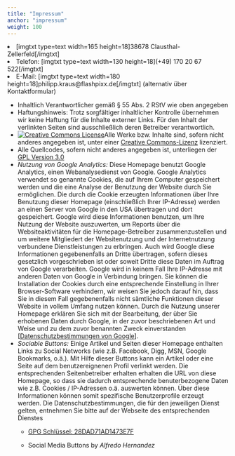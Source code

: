 ```yaml
---
title: "Impressum"
anchor: "impressum"
weight: 100
---
```

<li>[imgtxt type=text width=165 height=18]38678 Clausthal-Zellerfeld[/imgtxt]</li>	<li>Telefon: [imgtxt type=text width=130 height=18](+49) 170  20 67 522[/imgtxt]</li>	<li>E-Mail: [imgtxt type=text width=180 height=18]philipp.kraus@flashpixx.de[/imgtxt] (alternativ über Kontaktformular)</li></ul><ul>

<li>Inhaltlich Verantwortlicher gemäß § 55 Abs. 2 RStV wie oben angegeben</li>

<li>Haftungshinweis: Trotz sorgfältiger inhaltlicher Kontrolle übernehmen wir keine Haftung für die Inhalte externer Links. Für den Inhalt der verlinkten Seiten sind ausschließlich deren Betreiber verantwortlich.</li>

<li><a rel="license" href="http://creativecommons.org/licenses/by-nc-sa/3.0/de/" target="_blank"><img alt="Creative Commons License" src="http://i.creativecommons.org/l/by-nc-sa/3.0/de/80x15.png" /></a>Alle Werke bzw. Inhalte sind, sofern nicht anderes angegeben ist, unter einer <a rel="license" href="http://creativecommons.org/licenses/by-nc-sa/3.0/de/">Creative Commons-Lizenz</a> lizenziert.</li>

<li>Alle Quellcodes, sofern nicht anderes angegeben ist, unterliegen der <a href="http://www.gnu.org/licenses/gpl-3.0-standalone.html" target="_blank"><img src="http://www.gnu.org/graphics/gplv3-88x31.png" alt=""/>GPL Version 3.0</a></li>        

<li><em>Nutzung von Google Analytics:</em> Diese Homepage benutzt Google Analytics, einen Webanalysedienst von Google. Google Analytics verwendet so genannte Cookies, die auf Ihrem Computer gespeichert werden und die eine Analyse der Benutzung der Website durch Sie ermöglichen. Die durch die Cookie erzeugten Informationen über Ihre Benutzung dieser Homepage (einschließlich Ihrer IP-Adresse) werden an einen Server von Google in den USA übertragen und dort gespeichert. Google wird diese Informationen benutzen, um Ihre Nutzung der Website auszuwerten, um Reports über die Websiteaktivitäten für die Homepage-Betreiber zusammenzustellen und um weitere Mitgliedert der Websitenutzung und der Internetnutzung verbundene Dienstleistungen zu erbringen. Auch wird Google diese Informationen gegebenenfalls an Dritte übertragen, sofern dieses gesetzlich vorgeschrieben ist oder soweit Dritte diese Daten im Auftrag von Google verarbeiten. Google wird in keinem Fall Ihre IP-Adresse mit anderen Daten von Google in Verbindung bringen. Sie können die Installation der Cookies durch eine entsprechende Einstellung in Ihrer Browser-Software verhindern, wir weisen Sie jedoch darauf hin, dass Sie in diesem Fall gegebenenfalls nicht sämtliche Funktionen dieser Website in vollem Umfang nutzen können. Durch die Nutzung unserer Homepage erklären Sie sich mit der Bearbeitung, der über Sie erhobenen Daten durch Google, in der zuvor beschriebenen Art und Weise und zu dem zuvor benannten Zweck einverstanden [<a href="http://www.google.com/intl/de_ALL/analytics/tos.html" target="_blank" rel="external, nofollow">Datenschutzbestimmungen von Google</a>].</li>

<li><em>Sociable Buttons:</em> Einige Artikel und Seiten dieser Homepage enthalten Links zu Social Networks (wie z.B. Facebook, Digg, MSN, Google Bookmarks, o.ä.). Mit Hilfe dieser Buttons kann ein Artikel oder eine Seite auf dem benutzereignenen Profil verlinkt werden. Die entsprechenden Seitenbetreiber erhalten erhalten die URL von diese Homepage, so dass sie dadurch entsprechende benuterbezogene Daten wie z.B. Cookies / IP-Adressen o.ä. auswerten können. Über diese Informationen können somit spezifische Benutzerprofile erzeugt werden. Die Datenschutzbestimmungen, die für den jeweiligen Dienst gelten, entnehmen Sie bitte auf der Webseite des entsprechenden Dienstes</li>

* [GPG Schlüssel: 28DAD71AD1473E7F](https://hkps.pool.sks-keyservers.net/pks/lookup?op=vindex&search=0x28DAD71AD1473E7F&fingerprint=on)

* Social Media Buttons by _Alfredo Hernandez_
